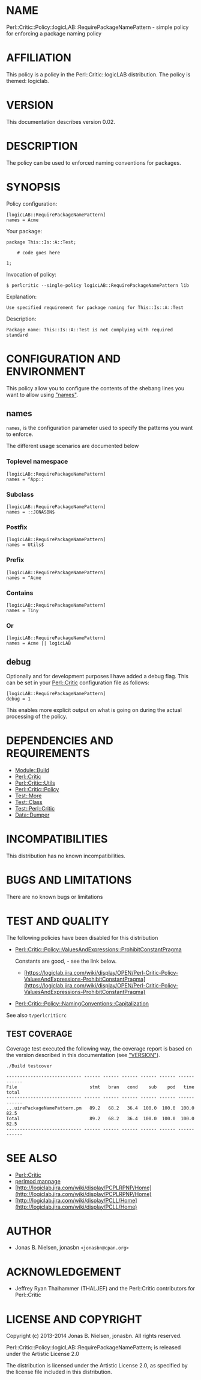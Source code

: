 # NAME

Perl::Critic::Policy::logicLAB::RequirePackageNamePattern - simple policy for enforcing a package naming policy

# AFFILIATION

This policy is a policy in the Perl::Critic::logicLAB distribution. The policy
is themed: logiclab.

# VERSION

This documentation describes version 0.02.

# DESCRIPTION

The policy can be used to enforced naming conventions for packages.

# SYNOPSIS

Policy configuration:

    [logicLAB::RequirePackageNamePattern]
    names = Acme

Your package:

    package This::Is::A::Test;

        # code goes here

    1;

Invocation of policy:

    $ perlcritic --single-policy logicLAB::RequirePackageNamePattern lib

Explanation:

    Use specified requirement for package naming for This::Is::A::Test

Description:

    Package name: This::Is::A::Test is not complying with required standard

# CONFIGURATION AND ENVIRONMENT

This policy allow you to configure the contents of the shebang lines you
want to allow using ["names"](#names).

## names

`names`, is the configuration parameter used to specify the patterns you
want to enforce.

The different usage scenarios are documented below

### Toplevel namespace

    [logicLAB::RequirePackageNamePattern]
    names = ^App::

### Subclass

    [logicLAB::RequirePackageNamePattern]
    names = ::JONASBN$

### Postfix

    [logicLAB::RequirePackageNamePattern]
    names = Utils$

### Prefix

    [logicLAB::RequirePackageNamePattern]
    names = ^Acme

### Contains

    [logicLAB::RequirePackageNamePattern]
    names = Tiny

### Or

    [logicLAB::RequirePackageNamePattern]
    names = Acme || logicLAB

## debug

Optionally and for development purposes I have added a debug flag. This can be set in
your [Perl::Critic](https://metacpan.org/pod/Perl::Critic) configuration file as follows:

    [logicLAB::RequirePackageNamePattern]
    debug = 1

This enables more explicit output on what is going on during the actual processing of
the policy.

# DEPENDENCIES AND REQUIREMENTS

- [Module::Build](https://metacpan.org/pod/Module::Build)
- [Perl::Critic](https://metacpan.org/pod/Perl::Critic)
- [Perl::Critic::Utils](https://metacpan.org/pod/Perl::Critic::Utils)
- [Perl::Critic::Policy](https://metacpan.org/pod/Perl::Critic::Policy)
- [Test::More](https://metacpan.org/pod/Test::More)
- [Test::Class](https://metacpan.org/pod/Test::Class)
- [Test::Perl::Critic](https://metacpan.org/pod/Test::Perl::Critic)
- [Data::Dumper](https://metacpan.org/pod/Data::Dumper)

# INCOMPATIBILITIES

This distribution has no known incompatibilities.

# BUGS AND LIMITATIONS

There are no known bugs or limitations

# TEST AND QUALITY

The following policies have been disabled for this distribution

- [Perl::Critic::Policy::ValuesAndExpressions::ProhibitConstantPragma](https://metacpan.org/pod/Perl::Critic::Policy::ValuesAndExpressions::ProhibitConstantPragma)

    Constants are good, - see the link below.

    - [https://logiclab.jira.com/wiki/display/OPEN/Perl-Critic-Policy-ValuesAndExpressions-ProhibitConstantPragma](https://logiclab.jira.com/wiki/display/OPEN/Perl-Critic-Policy-ValuesAndExpressions-ProhibitConstantPragma)

- [Perl::Critic::Policy::NamingConventions::Capitalization](https://metacpan.org/pod/Perl::Critic::Policy::NamingConventions::Capitalization)

See also `t/perlcriticrc`

## TEST COVERAGE

Coverage test executed the following way, the coverage report is based on the
version described in this documentation (see ["VERSION"](#version)).

    ./Build testcover

    ---------------------------- ------ ------ ------ ------ ------ ------ ------
    File                           stmt   bran   cond    sub    pod   time  total
    ---------------------------- ------ ------ ------ ------ ------ ------ ------
    ...uirePackageNamePattern.pm   89.2   68.2   36.4  100.0  100.0  100.0   82.5
    Total                          89.2   68.2   36.4  100.0  100.0  100.0   82.5
    ---------------------------- ------ ------ ------ ------ ------ ------ ------

# SEE ALSO

- [Perl::Critic](https://metacpan.org/pod/Perl::Critic)
- [perlmod manpage](http://perldoc.perl.org/perlmod.html)
- [http://logiclab.jira.com/wiki/display/PCPLRPNP/Home](http://logiclab.jira.com/wiki/display/PCPLRPNP/Home)
- [http://logiclab.jira.com/wiki/display/PCLL/Home](http://logiclab.jira.com/wiki/display/PCLL/Home)

# AUTHOR

- Jonas B. Nielsen, jonasbn `<jonasbn@cpan.org>`

# ACKNOWLEDGEMENT

- Jeffrey Ryan Thalhammer (THALJEF) and the Perl::Critic contributors for
Perl::Critic

# LICENSE AND COPYRIGHT

Copyright (c) 2013-2014 Jonas B. Nielsen, jonasbn. All rights reserved.

Perl::Critic::Policy::logicLAB::RequirePackageNamePattern;  is released under
the Artistic License 2.0

The distribution is licensed under the Artistic License 2.0, as specified by
the license file included in this distribution.

